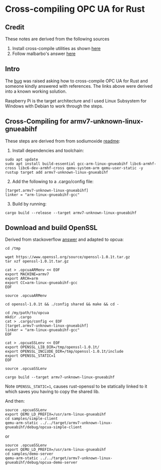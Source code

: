 # Cross-compiling OPC UA for Rust

## Credit

These notes are derived from the following sources 

1. Install cross-compile utilities as shown [here](https://github.com/sodiumoxide/sodiumoxide)
2. Follow malbarbo's answer [here](https://stackoverflow.com/questions/37375712/cross-compile-rust-openssl-for-raspberry-pi-2)

## Intro

The [bug](https://github.com/locka99/opcua/issues/24) was raised asking how to 
cross-compile OPC UA for Rust and someone kindly answered with references. The links above were
derived into a known working solution.

Raspberry Pi is the target architecture and I used Linux Subsystem for Windows with Debian to work
through the steps.

## Cross-Compiling for armv7-unknown-linux-gnueabihf

These steps are derived from from sodiumoxide [readme](https://github.com/sodiumoxide/sodiumoxide):

1. Install dependencies and toolchain:

```
sudo apt update
sudo apt install build-essential gcc-arm-linux-gnueabihf libc6-armhf-cross libc6-dev-armhf-cross qemu-system-arm qemu-user-static -y
rustup target add armv7-unknown-linux-gnueabihf
```

2. Add the following to a .cargo/config file:

```
[target.armv7-unknown-linux-gnueabihf]
linker = "arm-linux-gnueabihf-gcc"
```

3. Build by running:

```
cargo build --release --target armv7-unknown-linux-gnueabihf
```


## Download and build OpenSSL

Derived from stackoverflow [answer](https://stackoverflow.com/questions/37375712/cross-compile-rust-openssl-for-raspberry-pi-2) and adapted to opcua:

```
cd /tmp

wget https://www.openssl.org/source/openssl-1.0.1t.tar.gz
tar xzf openssl-1.0.1t.tar.gz

cat > .opcuaARMenv << EOF
export MACHINE=armv7
export ARCH=arm
export CC=arm-linux-gnueabihf-gcc
EOF

source .opcuaARMenv

cd openssl-1.0.1t && ./config shared && make && cd -

cd /my/path/to/opcua
mkdir .cargo
cat > .cargo/config << EOF
[target.armv7-unknown-linux-gnueabihf]
linker = "arm-linux-gnueabihf-gcc"
EOF

cat > .opcuaSSLenv << EOF
export OPENSSL_LIB_DIR=/tmp/openssl-1.0.1t/
export OPENSSL_INCLUDE_DIR=/tmp/openssl-1.0.1t/include
export OPENSSL_STATIC=1
EOF

source .opcuaSSLenv

cargo build --target armv7-unknown-linux-gnueabihf
```

Note `OPENSSL_STATIC=1`, causes rust-openssl to be statically linked to it which saves you having to copy the 
shared lib. 

And then:

```
source .opcuaSSLenv
export QEMU_LD_PREFIX=/usr/arm-linux-gnueabihf
cd samples/simple-client
qemu-arm-static ../../target/armv7-unknown-linux-gnueabihf/debug/opcua-simple-client
```

or

```
source .opcuaSSLenv
export QEMU_LD_PREFIX=/usr/arm-linux-gnueabihf
cd samples/demo-server
qemu-arm-static ../../target/armv7-unknown-linux-gnueabihf/debug/opcua-demo-server
```
